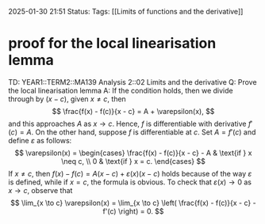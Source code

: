 2025-01-30 21:51
Status: 
Tags: [[Limits of functions and the derivative]]
# proof for the local linearisation lemma

TD: YEAR1::TERM2::MA139 Analysis 2::02 Limits and the derivative
Q: Prove the local linearisation lemma
A: If the condition holds, then  we divide through by $(x-c)$, given $x\neq c$, then
$$
\frac{f(x) - f(c)}{x - c} = A + \varepsilon(x),
$$
and this approaches $A$ as $x \to c$. Hence, $f$ is differentiable with derivative $f'(c) = A$.
On the other hand, suppose $f$ is differentiable at $c$. Set $A = f'(c)$ and define $\varepsilon$ as follows:
$$
\varepsilon(x) = 
\begin{cases}
\frac{f(x) - f(c)}{x - c} - A & \text{if } x \neq c, \\
0 & \text{if } x = c.
\end{cases}
$$
If $x \neq c$, then $f(x) - f(c) = A(x - c) + \varepsilon(x)(x - c)$ holds because of the way $\varepsilon$ is defined, while if $x = c$, the formula is obvious. To check that $\varepsilon(x) \to 0$ as $x \to c$, observe that
$$
\lim_{x \to c} \varepsilon(x) = \lim_{x \to c} \left( \frac{f(x) - f(c)}{x - c} - f'(c) \right) = 0.
$$
<!--ID: 1738274323065-->

